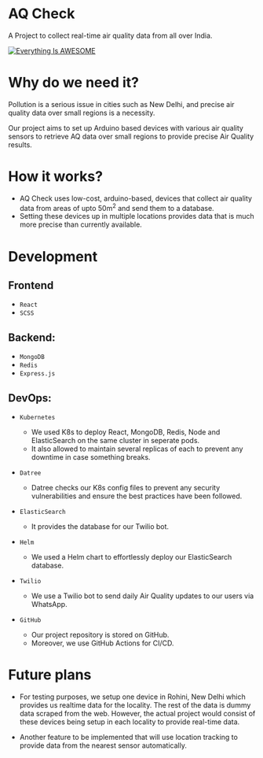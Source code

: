 # AQ Check

A Project to collect real-time air quality data from all over India.

[![Everything Is AWESOME](https://img.youtube.com/vi/StTqXEQ2l-Y/0.jpg)](https://www.youtube.com/watch?v=StTqXEQ2l-Y "Everything Is AWESOME")

# Why do we need it?

Pollution is a serious issue in cities such as New Delhi, and precise air quality data over small regions is a necessity.

Our project aims to set up Arduino based devices with various air quality sensors to retrieve AQ data over small regions to provide precise Air Quality results.

# How it works?

-   AQ Check uses low-cost, arduino-based, devices that collect air quality data from areas of upto 50m<sup>2</sup> and send them to a database.
-   Setting these devices up in multiple locations provides data that is much more precise than currently available.

# Development

## Frontend

-   `React`
-   `SCSS`

## Backend:

-   `MongoDB`
-   `Redis`
-   `Express.js`

## DevOps:

-   `Kubernetes`

    -   We used K8s to deploy React, MongoDB, Redis, Node and ElasticSearch on the same cluster in seperate pods.
    -   It also allowed to maintain several replicas of each to prevent any downtime in case something breaks.

-   `Datree`

    -   Datree checks our K8s config files to prevent any security vulnerabilities and ensure the best practices have been followed.

-   `ElasticSearch`

    -   It provides the database for our Twilio bot.

-   `Helm`

    -   We used a Helm chart to effortlessly deploy our ElasticSearch database.

-   `Twilio`

    -   We use a Twilio bot to send daily Air Quality updates to our users via WhatsApp.

-   `GitHub`
    -   Our project repository is stored on GitHub.
    -   Moreover, we use GitHub Actions for CI/CD.

# Future plans

- For testing purposes, we setup one device in Rohini, New Delhi which provides us realtime data for the locality. The rest of the data is dummy data scraped from the web. However, the actual project would consist of these devices being setup in each locality to provide real-time data.
  
- Another feature to be implemented that will use location tracking to provide data from the nearest sensor automatically.
